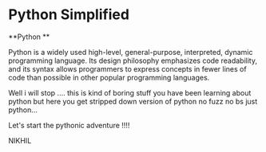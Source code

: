 # Python Simplified

**Python **

Python is a widely used high-level, general-purpose, interpreted, dynamic programming language. Its design philosophy emphasizes code readability, and its syntax allows programmers to express concepts in fewer lines of code than possible in other popular programming languages.

Well i will stop .... this is kind of boring stuff you have been learning about python but here you get stripped down version of python no fuzz no bs just python...

Let's start the pythonic adventure !!!!

NIKHIL

